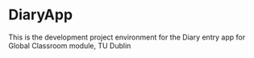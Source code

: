 # DiaryApp
This is the development project environment for the Diary entry app for Global Classroom module, TU Dublin
